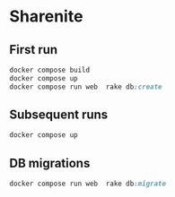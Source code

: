 # Sharenite

## First run
```ruby
docker compose build
docker compose up
docker compose run web  rake db:create
```

## Subsequent runs
```ruby
docker compose up
```

## DB migrations
```ruby
docker compose run web  rake db:migrate
```